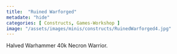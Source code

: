 ```yaml
---
title:  "Ruined Warforged"
metadate: "hide"
categories: [ Constructs, Games-Workshop ]
image: "/assets/images/minis/constructs/RuinedWarforged4.jpg"
---
```

Halved Warhammer 40k Necron Warrior.


